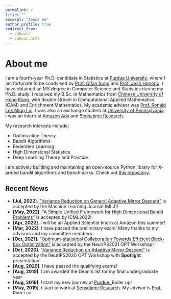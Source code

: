 ```yaml
---
permalink: /
title: ""
excerpt: "About me"
author_profile: true
redirect_from: 
  - /about/
  - /about.html
---
```

# <i class="fa fa-cog fa-fw"></i> About me #
I am a fourth-year Ph.D. candidate in Statistics at [Purdue University](https://www.purdue.edu/), where I am fortunate to be coadvised by [Prof. Qifan Song](https://www.stat.purdue.edu/~qfsong/) and [Prof. Jean Honorio](https://www.cs.purdue.edu/homes/jhonorio/). 
I have obtained an MS degree in Computer Science and Statistics during my Ph.D. study. 
I received my B.Sc. in Mathematics from [Chinese University of Hong Kong](http://www.cuhk.edu.hk/english/index.html), with double stream in Computational Applied Mathematics (CAM) and Enrichment Mathematics. 
My academic advisor was [Prof. Ronald Lok Ming Lui](https://www.math.cuhk.edu.hk/~lmlui/). I was also an exchange student at [University of Pennsylvania](https://home.www.upenn.edu/). I was an intern at [Amazon Ads](https://advertising.amazon.com/) and [Sensetime Research](https://www.sensetime.com/en).

My research interests include:

* Optimization Theory
* Bandit Algorithms
* Federated Learning
* High Dimensional Statistics
* Deep Learning Theory and Practice

I am actively building and maintaining an open-source Python library for *X*-armed bandit algorithms and benchmarks. Check out [this repository](https://github.com/WilliamLwj/PyXAB).


## <i class="fa fa-fw fa-rss "></i> Recent News ##

<ul style="width: auto; height: 300px; overflow: auto">

  <li> <b>[Jul, 2022]</b>. <a href="https://williamlwj.github.io/About//publications/SVRGMD">"Variance Reduction on General Adaptive Mirror Descent"</a> is accepted by the Machine Learning Journal (MLJ)!</li>
 

  <li> <b>[May, 2022]</b>.  <a href="https://williamlwj.github.io/About//publications/Bandit_framework">"A Simple Unified Framework for High Dimensional Bandit Problems"</a> is accepted by ICML2022!</li>

  <li> <b>[Apr, 2022]</b>. I will be an Applied Scientist Intern at Amazon this summer! </li>

  <li> <b>[Mar, 2022]</b>. I have passed the preliminary exam! Many thanks to my advisors and my committee members. </li>

  <li> <b>[Oct, 2021]</b>. <a href="https://williamlwj.github.io/About//publications/VHCT">"Optimum-statistical Collaboration Towards Efficient Black-box Optimization"</a> is accepted by the NeurIPS2021 OPT Workshop!</li>
  
  <li> <b>[Oct, 2020]</b>. <a href="https://williamlwj.github.io/About//publications/SVRGMD">"Variance Reduction on Adaptive Mirror Descent"</a> is accepted by the NeurIPS2020 OPT Workshop with <b>Spotlight</b> presentation!</li>
  
  <li> <b>[Aug, 2020]</b>. I have passed the qualifying exams!</li>
  
  <li> <b>[Aug, 2019]</b>. I am awarded the Dean's list for my final undergraduate year</li>
  
  <li> <b>[Aug, 2019]</b>. I start my new journey at <a href="https://www.purdue.edu/">Purdue. </a>Boiler up!</li>
  
  <li> <b>[May, 2019]</b>. I start to work at <a href="https://www.sensetime.com/en/">Sensetime Research</a>. My advisor is <a href="https://luoping.me"> Prof. Ping Luo </a> </li>
  
  <li> <b>[May, 2019]</b>. I graduate from  <a href="http://www.cuhk.edu.hk/english/index.html">Chinese University of Hong Kong</a> with first honor and will be a Ph.D. student of Statistics in August. </li>
  
</ul>



<script type='text/javascript' id='clustrmaps' src='//cdn.clustrmaps.com/map_v2.js?cl=1c679e&w=a&t=n&d=rvMTQFEORcQs4AVWtIVoK6ghclOws8CSKxqlBN5Map8&co=ffffff'></script>
